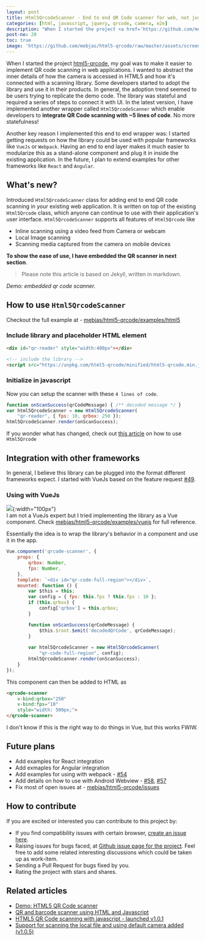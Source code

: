 ```yaml
---
layout: post
title: Html5QrcodeScanner - End to end QR Code scanner for web, not just a library
categories: [html, javascript, jquery, qrcode, camera, e2e]
description: "When I started the project <a href='https://github.com/mebjas/html5-qrcode'>html5-qrcode</a>, my goal was to make it easier to implement QR code scanning in web applications. I wanted to abstract the inner details of how the camera is accessed in HTML5 and how it's connected with a scanning library. Some developers started to adopt the library and use it in their products. In general, the adoption trend seemed to be users trying to replicate the demo code. The library was stateful and required a series of steps to connect it with UI. In the latest version, I have implemented another wrapper called Html5QrcodeScanner which enable developers to <b>integrate QR Code scanning with ~5 lines of code</b>. No more statefulness!"
post-no: 20
toc: true
image: 'https://github.com/mebjas/html5-qrcode/raw/master/assets/screen.gif'
---
```


When I started the project <a href='https://github.com/mebjas/html5-qrcode'>html5-qrcode</a>, my goal was to make it easier to implement QR code scanning in web applications. I wanted to abstract the inner details of how the camera is accessed in HTML5 and how it's connected with a scanning library. Some developers started to adopt the library and use it in their products. In general, the adoption trend seemed to be users trying to replicate the demo code. The library was stateful and required a series of steps to connect it with UI. In the latest version, I have implemented another wrapper called `Html5QrcodeScanner` which enable developers to <b>integrate QR Code scanning with ~5 lines of code</b>. No more statefulness!

Another key reason I implemented this end to end wrapper was: I started getting requests on how the library could be used with popular frameworks like `VueJs` or `Webpack`. Having an end to end layer makes it much easier to modularize this as a stand-alone component and plug it in inside the existing application. In the future, I plan to extend examples for other frameworks like `React` and `Angular`.

## What's new?
Introduced `Html5QrcodeScanner` class for adding end to end QR code scanning in your existing web application. It is written on top of the existing `Html5Qrcode` class, which anyone can continue to use with their application's user interface. `Html5QrcodeScanner` supports all features of `Html5Qrcode` like
 - Inline scanning using a video feed from Camera or webcam
 - Local Image scanning
 - Scanning media captured from the camera on mobile devices

**To show the ease of use, I have embedded the QR scanner in next section**. 
> Please note this article is based on Jekyll, written in markdown.

<div id="qr-reader" style="width:450px;"></div>
<i>Demo: embedded qr code scanner.</i>
<script src="https://unpkg.com/html5-qrcode/minified/html5-qrcode.min.js"></script>
<script>
function onScanSuccess(qrCodeMessage) { /** decoded message */ }
var html5QrcodeScanner = new Html5QrcodeScanner(
	"qr-reader", { fps: 10, qrbox: 250 });
html5QrcodeScanner.render(onScanSuccess);
</script>

## How to use `Html5QrcodeScanner`
Checkout the full example at - [mebjas/html5-qrcode/examples/html5](https://github.com/mebjas/html5-qrcode/tree/master/examples/html5)

### Include library and placeholder HTML element
```html
<div id="qr-reader" style="width:400px"></div>

<!-- include the library -->
<script src="https://unpkg.com/html5-qrcode/minified/html5-qrcode.min.js"></script>
```

### Initialize in javascript
Now you can setup the scanner with these `4 lines of code`.
```js
function onScanSuccess(qrCodeMessage) { /** decoded message */ }
var html5QrcodeScanner = new Html5QrcodeScanner(
	"qr-reader", { fps: 10, qrbox: 250 });
html5QrcodeScanner.render(onScanSuccess);
```

If you wonder what has changed, check out [this article](https://blog.minhazav.dev/HTML5-QR-Code-scanning-launched-v1.0.1/) on how to use `Html5Qrcode`

## Integration with other frameworks
In general, I believe this library can be plugged into the format different frameworks expect. I started with VueJs based on the feature request [#49](https://github.com/mebjas/html5-qrcode/issues/49).

### Using with VueJs
![](https://vuejs.org/images/logo.png){:width="100px"}<br>
I am not a VueJs expert but I tried implementing the library as a Vue component. Check [mebjas/html5-qrcode/examples/vuejs](https://github.com/mebjas/html5-qrcode/tree/master/examples/vuejs) for full reference.

Essentially the idea is to wrap the library's behavior in a component and use it in the app.
```js
Vue.component('qrcode-scanner', {
    props: {
        qrbox: Number,
        fps: Number,
    },
    template: `<div id="qr-code-full-region"></div>`,
    mounted: function () {
        var $this = this;
        var config = { fps: this.fps ? this.fps : 10 };
        if (this.qrbox) {
            config['qrbox'] = this.qrbox;
        }

        function onScanSuccess(qrCodeMessage) {
            $this.$root.$emit('decodedQrCode', qrCodeMessage);
        }
        
        var html5QrcodeScanner = new Html5QrcodeScanner(
            "qr-code-full-region", config);
        html5QrcodeScanner.render(onScanSuccess);
    }
});
```
This component can then be added to HTML as
```html
<qrcode-scanner
    v-bind:qrbox="250" 
    v-bind:fps="10" 
    style="width: 500px;">
</qrcode-scanner>
```

I don't know if this is the right way to do things in Vue, but this works FWIW.

## Future plans
 - Add examples for React integration
 - Add exmaples for Angular integration
 - Add examples for using with webpack - [#54](https://github.com/mebjas/html5-qrcode/issues/54)
 - Add details on how to use with Android Webview - [#58](https://github.com/mebjas/html5-qrcode/issues/58), [#57](https://github.com/mebjas/html5-qrcode/issues/57)
 - Fix most of open issues at - [mebjas/html5-qrcode/issues](https://github.com/mebjas/html5-qrcode/issues)

## How to contribute
If you are excited or interested you can contribute to this project by:

 - If you find compatibility issues with certain browser, [create an issue here](https://github.com/mebjas/html5-qrcode/issues/new?assignees=&labels=compatibility&template=compatibility-issue.md&title=Compatibility+-+%5BOS%5D+%5BBrowser%5D+-+%5BWhat+is+not+working%5D).
 - Raising issues for bugs faced, at [Github issue page for the project](https://github.com/mebjas/html5-qrcode/issues). Feel free to add some related interesting discussions which could be taken up as work-item.
 - Sending a Pull Request for bugs fixed by you.
 - Rating the project with stars and shares.

## Related articles
 - [Demo: HTML5 QR Code scanner](https://blog.minhazav.dev/research/html5-qrcode)
 - [QR and barcode scanner using HTML and Javascript](/QR-and-barcode-scanner-using-html-and-javascript/)
 - [HTML5 QR Code scanning with javascript - launched v1.0.1](/HTML5-QR-Code-scanning-launched-v1.0.1)
 - [Support for scanning the local file and using default camera added (v1.0.5)](/HTML5-QR-Code-scanning-support-for-local-file-and-default-camera/)